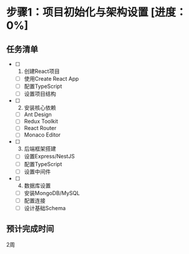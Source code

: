 # 步骤1：项目初始化与架构设置 [进度：0%]

## 任务清单
- [ ] 1. 创建React项目
  - [ ] 使用Create React App
  - [ ] 配置TypeScript
  - [ ] 设置项目结构
- [ ] 2. 安装核心依赖
  - [ ] Ant Design
  - [ ] Redux Toolkit
  - [ ] React Router
  - [ ] Monaco Editor
- [ ] 3. 后端框架搭建
  - [ ] 设置Express/NestJS
  - [ ] 配置TypeScript
  - [ ] 设置中间件
- [ ] 4. 数据库设置
  - [ ] 安装MongoDB/MySQL
  - [ ] 配置连接
  - [ ] 设计基础Schema

## 预计完成时间
2周